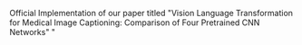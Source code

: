 Official Implementation of our paper titled "Vision Language Transformation for Medical Image Captioning: Comparison of Four Pretrained CNN Networks"
"
